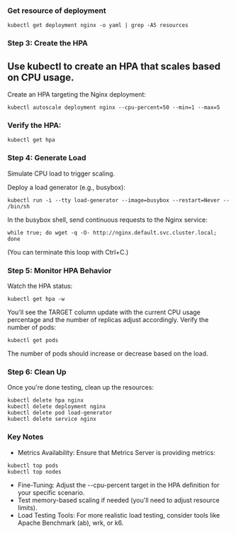 ### Get resource of deployment 
```
kubectl get deployment nginx -o yaml | grep -A5 resources
```

### Step 3: Create the HPA
## Use kubectl to create an HPA that scales based on CPU usage.

Create an HPA targeting the Nginx deployment:
```
kubectl autoscale deployment nginx --cpu-percent=50 --min=1 --max=5
```

### Verify the HPA:
```
kubectl get hpa
```

### Step 4: Generate Load
Simulate CPU load to trigger scaling.

Deploy a load generator (e.g., busybox):
```
kubectl run -i --tty load-generator --image=busybox --restart=Never -- /bin/sh
```
In the busybox shell, send continuous requests to the Nginx service:
```
while true; do wget -q -O- http://nginx.default.svc.cluster.local; done
```
(You can terminate this loop with Ctrl+C.)

### Step 5: Monitor HPA Behavior
Watch the HPA status:
```
kubectl get hpa -w
```
You'll see the TARGET column update with the current CPU usage percentage and the number of replicas adjust accordingly.
Verify the number of pods:
```
kubectl get pods
```
The number of pods should increase or decrease based on the load.


### Step 6: Clean Up
Once you're done testing, clean up the resources:
``` 
kubectl delete hpa nginx
kubectl delete deployment nginx
kubectl delete pod load-generator
kubectl delete service nginx
```
### Key Notes
- Metrics Availability: Ensure that Metrics Server is providing metrics:
``` 
kubectl top pods
kubectl top nodes
```
- Fine-Tuning:
Adjust the --cpu-percent target in the HPA definition for your specific scenario.
- Test memory-based scaling if needed (you'll need to adjust resource limits).
- Load Testing Tools: For more realistic load testing, consider tools like Apache Benchmark (ab), wrk, or k6.
